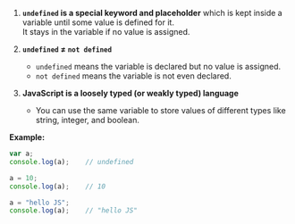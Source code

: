 1. **`undefined` is a special keyword and placeholder** which is kept inside a variable until some value is defined for it.  
   It stays in the variable if no value is assigned.

2. **`undefined` ≠ `not defined`**  
   - `undefined` means the variable is declared but no value is assigned.  
   - `not defined` means the variable is not even declared.

3. **JavaScript is a loosely typed (or weakly typed) language**  
   - You can use the same variable to store values of different types like string, integer, and boolean.

**Example:**
```javascript
var a;
console.log(a);    // undefined

a = 10;
console.log(a);    // 10

a = "hello JS";
console.log(a);    // "hello JS"
